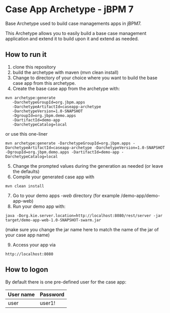 # Case App Archetype - jBPM 7

Base Archetype used to build case managements apps in jBPM7.

This Archetype allows you to easily build a base case management application
and extend it to build upon it and extend as needed.

How to run it
--------------------
1. clone this repository
2. build the archetype with maven (mvn clean install)
3. Change to directory of your choice where you want to build the 
base case app from this archetype.
4. Create the base case app from the archetype with:
```
mvn archetype:generate 
   -DarchetypeGroupId=org.jbpm.apps 
   -DarchetypeArtifactId=caseapp-archetype 
   -DarchetypeVersion=1.0-SNAPSHOT 
   -DgroupId=org.jbpm.demo.apps 
   -DartifactId=demo-app 
   -DarchetypeCatalog=local
```
or use this one-liner
```
mvn archetype:generate -DarchetypeGroupId=org.jbpm.apps -DarchetypeArtifactId=caseapp-archetype -DarchetypeVersion=1.0-SNAPSHOT -DgroupId=org.jbpm.demo.apps -DartifactId=demo-app -DarchetypeCatalog=local
```
5. Change the prompted values during the generation as needed (or leave the defaults)
6. Compile your generated case app with 
```
mvn clean install
```
7. Go to your demo apps *-web* directory (for example /demo-app/demo-app-web)
8. Run your demo app with:
```
java -Dorg.kie.server.location=http://localhost:8080/rest/server -jar target/demo-app-web-1.0-SNAPSHOT-swarm.jar
```
(make sure you change the jar name here to match the name of the jar of your case app name)

9. Access your app via
```
http://localhost:8080
```

How to logon
----------------
By default there is one pre-defined user for the case app:

User name | Password
------------ | -------------
user | user1!
